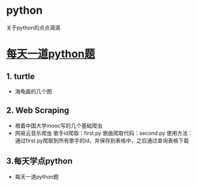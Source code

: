 # python
关于python的点点滴滴
# [每天一道python题](https://github.com/520MianXiangDuiXiang520/python/tree/master/pythonday)

## 1. turtle
   * 海龟画的几个图
## 2. Web Scraping
* 根着中国大学mooc写的几个基础爬虫
* 网易云音乐爬虫
    歌手id爬取：first.py
    歌曲爬取代码：second.py
    使用方法：通过first.py爬取到所有歌手的id，并保存到表格中，之后通过查询表格下载
## 3.每天学点python
* 每天一道python题
 
